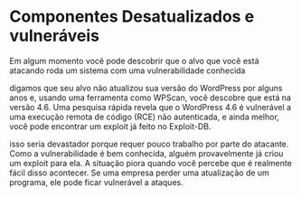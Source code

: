 # Componentes Desatualizados e vulneráveis

Em algum momento você pode descobrir que o alvo que você está atacando roda um sistema com uma vulnerabilidade conhecida

digamos que seu alvo não atualizou sua versão do WordPress por alguns anos e, usando uma ferramenta como WPScan, você descobre que está na versão 4.6. Uma pesquisa rápida revela que o WordPress 4.6 é vulnerável a uma execução remota de código (RCE) não autenticada, e ainda melhor, você pode encontrar um exploit já feito no Exploit-DB.

isso seria devastador porque requer pouco trabalho por parte do atacante. Como a vulnerabilidade é bem conhecida, alguém provavelmente já criou um exploit para ela. A situação piora quando você percebe que é realmente fácil disso acontecer. Se uma empresa perder uma atualização de um programa, ele pode ficar vulnerável a ataques.







